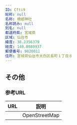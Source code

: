 ```yaml
---
ID: Cfti9
総称: null
名称: 橋姫神社
名称読み: null
別名: null
都道府県: 宮城県
区域: 仙台市
緯度: 38.2356379
経度: 140.8880937
郵便番号: 9820011
住所: 宮城県仙台市太白区長町１丁目８
---
```


## その他

### 参考URL

| URL | 説明          |
| --- | ------------- |
|     | OpenStreetMap |
